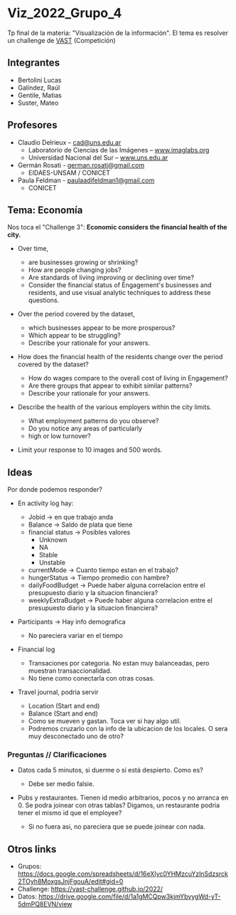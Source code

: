 # Viz_2022_Grupo_4

Tp final de la materia: "Visualización de la información". El tema es resolver un challenge de [VAST](https://vast-challenge.github.io/2022/) (Competición)

## Integrantes

* Bertolini Lucas
* Galíndez, Raúl
* Gentile, Matias
* Suster, Mateo


## Profesores

* Claudio Delrieux – cad@uns.edu.ar 
	* Laboratorio de Ciencias de las Imágenes – www.imaglabs.org
	* Universidad Nacional del Sur – www.uns.edu.ar
* Germán Rosati - german.rosati@gmail.com
	* EIDAES-UNSAM / CONICET
* Paula Feldman - paulaadifeldman1@gmail.com
	* CONICET


## Tema: Economía

Nos toca el "Challenge 3": **Economic considers the financial health of the city.** 

* Over time, 
	* are businesses growing or shrinking?
	* How are people changing jobs?
	* Are standards of living improving or declining over time?
	* Consider the financial status of Engagement's businesses and residents, and use visual analytic techniques to address these questions.

* Over the period covered by the dataset, 
	* which businesses appear to be more prosperous?
	* Which appear to be struggling?
	* Describe your rationale for your answers. 

* How does the financial health of the residents change over the period covered by the dataset?
	* How do wages compare to the overall cost of living in Engagement?
	* Are there groups that appear to exhibit similar patterns?
	* Describe your rationale for your answers.

* Describe the health of the various employers within the city limits. 
	* What employment patterns do you observe?
	* Do you notice any areas of particularly
	* high or low turnover?

* Limit your response to 10 images and 500 words.


## Ideas

Por donde podemos responder?

- En activity log hay:
  - Jobid -> en que trabajo anda
  - Balance -> Saldo de plata que tiene
  - financial status -> Posibles valores 
    - Unknown
	- NA
	- Stable
	- Unstable
  - currentMode -> Cuanto tiempo estan en el trabajo?
  - hungerStatus -> Tiempo promedio con hambre?
  - dailyFoodBudget -> Puede haber alguna correlacion entre el presupuesto diario y la situacion financiera?
  - weeklyExtraBudget -> Puede haber alguna correlacion entre el presupuesto diario y la situacion financiera?

- Participants -> Hay info demografica
  - No pareciera variar en el tiempo

- Financial log
  - Transaciones por categoria. No estan muy balanceadas, pero muestran transaccionalidad. 
  - No tiene como conectarla con otras cosas.

- Travel journal, podria servir
  - Location (Start and end)
  - Balance (Start and end)
  - Como se mueven y gastan. Toca ver si hay algo util.
  - Podremos cruzarlo con la info de la ubicacion de los locales. O sera muy desconectado uno de otro?

### Preguntas // Clarificaciones

* Datos cada 5 minutos, si duerme o si está despierto. Como es? 
	* Debe ser medio falsie.

* Pubs y restaurantes. Tienen id medio arbitrarios, pocos y no arranca en 0. Se podra joinear con otras tablas? Digamos, un restaurante podria tener el mismo id que el employee? 
  * Si no fuera asi, no pareciera que se puede joinear con nada.

## Otros links

* Grupos: https://docs.google.com/spreadsheets/d/16eXIyc0YHMzcuYzlnSdzsrck2TOyh8MoxgsJnjFgouA/edit#gid=0
* Challenge: https://vast-challenge.github.io/2022/
* Datos: https://drive.google.com/file/d/1a1gMCQpw3kjmYbvygWd-yT-5dmPQ8EVN/view
